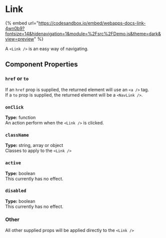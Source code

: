 # Link

{% embed url="https://codesandbox.io/embed/webapps-docs-link-4wn0b9?fontsize=14&hidenavigation=1&module=%2Fsrc%2FDemo.js&theme=dark&view=preview" %}

A `<Link />` is an easy way of navigating.

## Component Properties

### `href` or `to`

If an `href` prop is supplied, the returned element will use an `<a />` tag.\
If a `to` prop is supplied, the returned element will be a `<NavLink />`.

### `onClick`

**Type:** function\
An action perform when the `<Link />` is clicked.

### `className`

**Type:** string, array or object\
Classes to apply to the `<Link />`

### `active`

**Type:** boolean\
This currently has no effect.

### `disabled`

**Type:** boolean\
This currently has no effect.

### Other

All other supplied props will be applied directly to the `<Link />`
